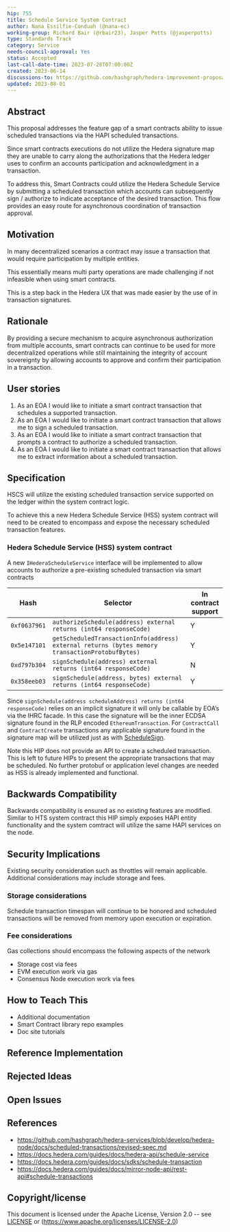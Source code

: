 ```yaml
---
hip: 755
title: Schedule Service System Contract
author: Nana Essilfie-Conduah (@nana-ec)
working-group: Richard Bair (@rbair23), Jasper Potts (@jasperpotts)
type: Standards Track
category: Service
needs-council-approval: Yes
status: Accepted
last-call-date-time: 2023-07-28T07:00:00Z
created: 2023-06-14
discussions-to: https://github.com/hashgraph/hedera-improvement-proposal/pull/755
updated: 2023-08-01
---
```


## Abstract

This proposal addresses the feature gap of a smart contracts ability to issue scheduled transactions via the HAPI scheduled transactions.

Since smart contracts executions do not utilize the Hedera signature map they are unable to carry along the authorizations that the Hedera ledger uses to confirm an accounts participation and acknowledgment in a transaction. 

To address this, Smart Contracts could utilize the Hedera Schedule Service by submitting a scheduled transaction which accounts can subsequently sign / authorize to indicate acceptance of the desired transaction. This flow provides an easy route for asynchronous coordination of transaction approval.

## Motivation

In many decentralized scenarios a contract may issue a transaction that would require participation by multiple entities.

This essentially means multi party operations are made challenging if not infeasible when using smart contracts.

This is a step back in the Hedera UX that was made easier by the use of in transaction signatures.

## Rationale

By providing a secure mechanism to acquire asynchronous authorization from multiple accounts, smart contracts can continue to be used for more decentralized operations while still maintaining the integrity of account sovereignty by allowing accounts to approve and confirm their participation in a transaction.

## User stories

1. As an EOA I would like to initiate a smart contract transaction that schedules a supported transaction.
2. As an EOA I would like to initiate a smart contract transaction that allows me to sign a scheduled transaction.
3. As an EOA I would like to initiate a smart contract transaction that prompts a contract to authorize a scheduled transaction.
4. As an EOA I would like to initiate a smart contract transaction that allows me to extract information about a scheduled transaction.
  
## Specification

HSCS will utilize the existing scheduled transaction service supported on the ledger within the system contract logic.

To achieve this a new Hedera Schedule Service (HSS) system contract will need to be created to encompass and expose the necessary scheduled transaction features.

### Hedera Schedule Service (HSS) system contract

A new `IHederaScheduleService` interface will be implemented to allow accounts to authorize a pre-existing scheduled transaction via smart contracts

|   Hash        |   Selector                                                                                        |   In contract support |
|---------------|---------------------------------------------------------------------------------------------------|-----------------------|
| `0xf0637961`  | `authorizeSchedule(address) external returns (int64 responseCode)`                                | Y                     |
| `0x5e147101`  | `getScheduledTransactionInfo(address) external returns (bytes memory transactionProtobufBytes)`   | Y                     |
| `0xd797b304`  | `signSchedule(address) external returns (int64 responseCode)`                                     | N                     |
| `0x358eeb03`  | `signSchedule(address, bytes) external returns (int64 responseCode)`                              | Y                     |

Since `signSchedule(address scheduleAddress) returns (int64 responseCode)` relies on an implicit signature it will only be callable by EOA’s via the IHRC facade.
In this case the signature will be the inner ECDSA signature found in the RLP encoded `EthereumTransaction`. 
For `ContractCall` and `ContractCreate` transactions any applicable signature found in the signature map will be utilized just as with [ScheduleSign](https://github.com/hashgraph/hedera-protobufs/blob/main/services/schedule_sign.proto#L50).

Note this HIP does not provide an API to create a scheduled transaction. This is left to future HIPs to present the appropriate transactions that may be scheduled.
No further protobuf or application level changes are needed as HSS is already implemented and functional.

## Backwards Compatibility

Backwards compatibility is ensured as no existing features are modified. Similar to HTS system contract this HIP simply exposes HAPI entity functionality and the system comtract will utilize the same HAPI services on the node.

## Security Implications

Existing security consideration such as throttles will remain applicable. 
Additional considerations may include storage and fees.

### Storage considerations

Schedule transaction timespan will continue to be honored and scheduled transactions will be removed from memory upon execution or expiration.

### Fee considerations

Gas collections should encompass the following aspects of the network

- Storage cost via fees
- EVM execution work via gas
- Consensus Node execution work via fees

## How to Teach This
- Additional documentation
- Smart Contract library repo examples
- Doc site tutorials


## Reference Implementation


## Rejected Ideas


## Open Issues


## References

- https://github.com/hashgraph/hedera-services/blob/develop/hedera-node/docs/scheduled-transactions/revised-spec.md
- https://docs.hedera.com/guides/docs/hedera-api/schedule-service
- https://docs.hedera.com/guides/docs/sdks/schedule-transaction
- https://docs.hedera.com/guides/docs/mirror-node-api/rest-api#schedule-transactions

## Copyright/license

This document is licensed under the Apache License, Version 2.0 -- see [LICENSE](../LICENSE) or (https://www.apache.org/licenses/LICENSE-2.0)
